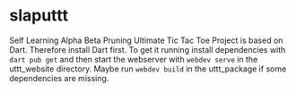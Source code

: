 # slaputtt
Self Learning Alpha Beta Pruning Ultimate Tic Tac Toe
Project is based on Dart. Therefore install Dart first. To get it running install dependencies with `dart pub get` and then start the webserver with `webdev serve` in the uttt_website directory. Maybe run `webdev build` in the uttt_package if some dependencies are missing.
